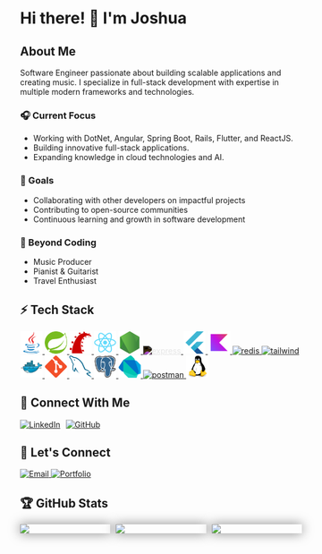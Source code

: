 # Hi there! 👋 I'm Joshua

## About Me
Software Engineer passionate about building scalable applications and creating music. I specialize in full-stack development with expertise in multiple modern frameworks and technologies.

### 🎧 Current Focus
- Working with DotNet, Angular, Spring Boot, Rails, Flutter, and ReactJS.
- Building innovative full-stack applications.
- Expanding knowledge in cloud technologies and AI.

### 🎯 Goals
- Collaborating with other developers on impactful projects
- Contributing to open-source communities
- Continuous learning and growth in software development

### 🎵 Beyond Coding
- Music Producer
- Pianist & Guitarist
- Travel Enthusiast

## ⚡️ Tech Stack
<p align="left">
    <a href="https://www.java.com" target="_blank" rel="noreferrer" title="Java - A versatile, class-based, object-oriented programming language designed for portability and security">
        <img src="https://raw.githubusercontent.com/devicons/devicon/master/icons/java/java-original.svg" alt="java" width="40" height="40"/>
    </a>
    <a href="https://spring.io/projects/spring-boot" target="_blank" rel="noreferrer" title="Spring Boot - A powerful and lightweight framework that makes it easy to create production-grade Spring-based applications">
        <img src="https://raw.githubusercontent.com/devicons/devicon/master/icons/spring/spring-original.svg" alt="spring" width="40" height="40"/>
    </a>
    <a href="https://rubyonrails.org" target="_blank" rel="noreferrer" title="Ruby on Rails - A full-stack web framework that follows convention over configuration principle">
        <img src="https://raw.githubusercontent.com/devicons/devicon/master/icons/rails/rails-plain.svg" alt="rails" width="40" height="40"/>
    </a>
    <a href="https://reactjs.org" target="_blank" rel="noreferrer" title="React - A JavaScript library for building user interfaces with reusable components">
        <img src="https://raw.githubusercontent.com/devicons/devicon/master/icons/react/react-original.svg" alt="react" width="40" height="40"/>
    </a>
    <a href="https://nodejs.org" target="_blank" rel="noreferrer" title="Node.js - A JavaScript runtime built on Chrome's V8 engine for server-side execution">
        <img src="https://raw.githubusercontent.com/devicons/devicon/master/icons/nodejs/nodejs-original.svg" alt="nodejs" width="40" height="40"/>
    </a>
    <a href="https://expressjs.com" target="_blank" rel="noreferrer" title="Express - Fast, unopinionated, minimalist web framework for Node.js">
        <img src="https://www.vectorlogo.zone/logos/expressjs/expressjs-icon.svg" alt="express" width="40" height="40" style="filter: invert(1)"/>
    </a>
    <a href="https://flutter.dev" target="_blank" rel="noreferrer" title="Flutter - Google's UI toolkit for building natively compiled applications">
        <img src="https://raw.githubusercontent.com/devicons/devicon/master/icons/flutter/flutter-original.svg" alt="flutter" width="40" height="40"/>
    </a>
    <a href="https://kotlinlang.org" target="_blank" rel="noreferrer" title="Kotlin - A modern programming language that makes developers happier. Used for Android development">
        <img src="https://raw.githubusercontent.com/devicons/devicon/master/icons/kotlin/kotlin-original.svg" alt="kotlin" width="40" height="40"/>
    </a>
    <a href="https://redis.io" target="_blank" rel="noreferrer" title="Redis - An open-source, in-memory data structure store used as database, cache, and message broker">
        <img src="https://www.vectorlogo.zone/logos/redis/redis-icon.svg" alt="redis" width="40" height="40"/>
    </a>
    <a href="https://tailwindcss.com" target="_blank" rel="noreferrer" title="Tailwind CSS - A utility-first CSS framework packed with classes that can be composed to build any design">
        <img src="https://www.vectorlogo.zone/logos/tailwindcss/tailwindcss-icon.svg" alt="tailwind" width="40" height="40"/>
    </a>
    <a href="https://www.docker.com" target="_blank" rel="noreferrer" title="Docker - A platform for developing, shipping, and running applications in containers">
        <img src="https://raw.githubusercontent.com/devicons/devicon/master/icons/docker/docker-original.svg" alt="docker" width="40" height="40"/>
    </a>
    <a href="https://git-scm.com" target="_blank" rel="noreferrer" title="Git - A distributed version control system for tracking changes in source code">
        <img src="https://raw.githubusercontent.com/devicons/devicon/master/icons/git/git-original.svg" alt="git" width="40" height="40"/>
    </a>
    <a href="https://www.mysql.com" target="_blank" rel="noreferrer" title="MySQL - The world's most popular open-source relational database management system">
        <img src="https://raw.githubusercontent.com/devicons/devicon/master/icons/mysql/mysql-original.svg" alt="mysql" width="40" height="40"/>
    </a>
    <a href="https://www.postgresql.org" target="_blank" rel="noreferrer" title="PostgreSQL - A powerful, open-source object-relational database system">
        <img src="https://raw.githubusercontent.com/devicons/devicon/master/icons/postgresql/postgresql-original.svg" alt="postgresql" width="40" height="40"/>
    </a>
    <a href="https://dart.dev" target="_blank" rel="noreferrer" title="Dart - A client-optimized language for fast apps on multiple platforms">
        <img src="https://raw.githubusercontent.com/devicons/devicon/master/icons/dart/dart-original.svg" alt="dart" width="40" height="40"/>
    </a>
    <a href="https://www.postman.com" target="_blank" rel="noreferrer" title="Postman - A popular API platform for building and using APIs">
        <img src="https://www.vectorlogo.zone/logos/getpostman/getpostman-icon.svg" alt="postman" width="40" height="40"/>
    </a>
    <a href="https://www.linux.org" target="_blank" rel="noreferrer" title="Linux - An open-source operating system kernel powering millions of devices">
        <img src="https://raw.githubusercontent.com/devicons/devicon/master/icons/linux/linux-original.svg" alt="linux" width="40" height="40"/>
    </a>
</p>

## 🤝 Connect With Me
<p align="left">
<p style="display: flex; gap: 10px;">
    <a href="https://www.linkedin.com/in/pavan-kumar-g-906a/"><img src="https://img.shields.io/badge/LinkedIn-0077B5?style=for-the-badge&logo=linkedin&logoColor=white" alt="LinkedIn"/></a>
    <a href="https://github.com/Joshuapavan"><img src="https://img.shields.io/badge/GitHub-100000?style=for-the-badge&logo=github&logoColor=white" alt="GitHub"/></a>
    <!-- <a href="https://twitter.com/joshua12739162"><img src="https://img.shields.io/badge/Twitter-1DA1F2?style=for-the-badge&logo=twitter&logoColor=white" alt="Twitter"/></a>
    <a href="https://www.facebook.com/JoshuaPavan.G"><img src="https://img.shields.io/badge/Facebook-1877F2?style=for-the-badge&logo=facebook&logoColor=white" alt="Facebook"/></a> -->
</p>
</p>

## 💬 Let's Connect
<p align="left">
    <a href="mailto:joshuapavan35@gmail.com">
        <img src="https://img.shields.io/badge/Email-D14836?style=for-the-badge&logo=gmail&logoColor=white" alt="Email"/>
    </a>
    <a href="https://joshuapavan.vercel.app">
        <img src="https://img.shields.io/badge/Portfolio-000000?style=for-the-badge&logo=vercel&logoColor=white" alt="Portfolio"/>
    </a>
</p>

## 🏆 GitHub Stats
<p align="center" style="display: flex; justify-content: space-between; gap: 10px;">
    <img src="https://github-readme-stats.vercel.app/api?username=Joshuapavan&show_icons=true&theme=radical&hide_border=true&border_radius=10&bg_color=0D1117&title_color=C9D1D9&text_color=8B949E&icon_color=58A6FF" width="32%" style="box-shadow: 0 0 20px rgba(0,0,0,0.5);" />
    <img src="https://github-readme-stats.vercel.app/api/top-langs/?username=Joshuapavan&layout=compact&theme=radical&hide_border=true&border_radius=10&bg_color=0D1117&title_color=C9D1D9&text_color=8B949E" width="32%" style="box-shadow: 0 0 20px rgba(0,0,0,0.5);" />
    <img src="https://streak-stats.demolab.com/?user=Joshuapavan&theme=radical&hide_border=true&border_radius=10&background=0D1117&ring=58A6FF&fire=58A6FF&currStreakLabel=58A6FF" width="32%" style="box-shadow: 0 0 20px rgba(0,0,0,0.5);" />
</p>
